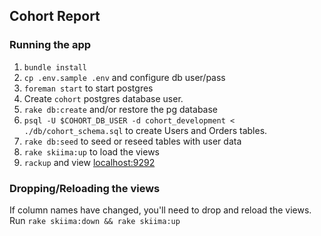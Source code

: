 ## Cohort Report

### Running the app

1. `bundle install`
1. `cp .env.sample .env` and configure db user/pass
1. `foreman start` to start postgres
1. Create `cohort` postgres database user.
1. `rake db:create` and/or restore the pg database
1. `psql -U $COHORT_DB_USER -d cohort_development < ./db/cohort_schema.sql` to create Users and Orders tables.
1. `rake db:seed` to seed or reseed tables with user data
1. `rake skiima:up` to load the views
1. `rackup` and view [localhost:9292](http://localhost:9292)

### Dropping/Reloading the views

If column names have changed, you'll need to drop and reload the views.  Run `rake skiima:down && rake skiima:up`
